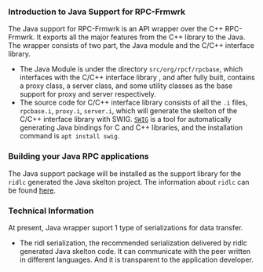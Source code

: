 ### Introduction to Java Support for RPC-Frmwrk
The Java support for RPC-Frmwrk is an API wrapper over the C++ RPC-Frmwrk. It exports all the major features from the C++ library to the Java. The wrapper consists of two part, the Java module and the C/C++ interface library. 
  * The Java Module is under the directory `src/org/rpcf/rpcbase`, which interfaces with the C/C++ interface library , and after fully built, contains a proxy class, a server class, and some utility classes as the base support for proxy and server respectively.
  * The source code for C/C++ interface library consists of all the `.i` files, `rpcbase.i`, `proxy.i`, `server.i`, which will generate the skelton of the C/C++ interface library with SWIG. [`SWIG`](http://www.swig.org/Doc4.0/Sections.html#Sections) is a tool for automatically generating Java bindings for C and C++ libraries, and the installation command is `apt install swig`.

### Building your Java RPC applications
The Java support package will be installed as the support library for the `ridlc` generated the Java skelton project. The information about `ridlc` can be found [here](https://github.com/zhiming99/rpc-frmwrk/tree/master/ridl#invoking-ridlc).

### Technical Information
At present, Java wrapper suport 1 type of serializations for data transfer.
* The ridl serialization, the recommended serialization delivered by ridlc generated Java skelton code. It can communicate with the peer written in different languages. And it is transparent to the application developer.
